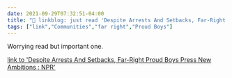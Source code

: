 ```yaml
---
date: 2021-09-29T07:32:51-04:00
title: "🔗 linkblog: just read 'Despite Arrests And Setbacks, Far-Right Proud Boys Press New Ambitions : NPR'"
tags: ["link","Communities","far right","Proud Boys"]
---
```

Worrying read but important one.
 
[link to 'Despite Arrests And Setbacks, Far-Right Proud Boys Press New Ambitions : NPR'](https://www.npr.org/2021/09/29/1041121327/despite-arrests-and-setbacks-far-right-proud-boys-press-new-ambitions)
